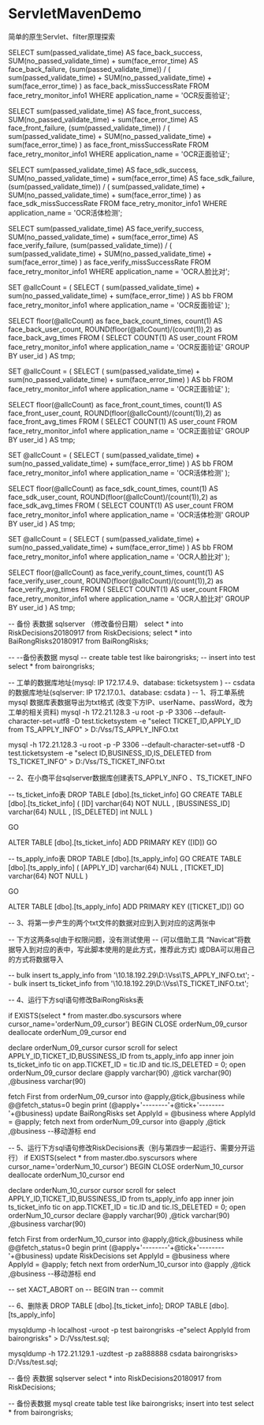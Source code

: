 # ServletMavenDemo
简单的原生Servlet、filter原理探索

SELECT
	sum(passed_validate_time) AS face_back_success,
	SUM(no_passed_validate_time) + sum(face_error_time) AS face_back_failure,
	(sum(passed_validate_time)) / (
		sum(passed_validate_time) + SUM(no_passed_validate_time) + sum(face_error_time)
	) as face_back_missSuccessRate
FROM
	face_retry_monitor_info1
WHERE
	application_name = 'OCR反面验证';

SELECT
	sum(passed_validate_time) AS face_front_success,
	SUM(no_passed_validate_time) + sum(face_error_time) AS face_front_failure,
	(sum(passed_validate_time)) / (
		sum(passed_validate_time) + SUM(no_passed_validate_time) + sum(face_error_time) 
	) as face_front_missSuccessRate
FROM
	face_retry_monitor_info1
WHERE
	application_name = 'OCR正面验证';

SELECT
	sum(passed_validate_time) AS face_sdk_success,
	SUM(no_passed_validate_time) + sum(face_error_time) AS face_sdk_failure,
	(sum(passed_validate_time)) / (
		sum(passed_validate_time) + SUM(no_passed_validate_time) + sum(face_error_time)
	) as face_sdk_missSuccessRate
FROM
	face_retry_monitor_info1
WHERE
	application_name = 'OCR活体检测';

SELECT
	sum(passed_validate_time) AS face_verify_success,
	SUM(no_passed_validate_time) + sum(face_error_time) AS face_verify_failure,
	(sum(passed_validate_time)) / (
		sum(passed_validate_time) + SUM(no_passed_validate_time) + sum(face_error_time)
	) as face_verify_missSuccessRate
FROM
	face_retry_monitor_info1
WHERE
	application_name = 'OCR人脸比对';
	
	
	
	
	

SET @allcCount = (
	SELECT
		(
			sum(passed_validate_time) + sum(no_passed_validate_time) + sum(face_error_time)
		) AS bb
	FROM
		face_retry_monitor_info1
	where application_name = 'OCR反面验证'
);

SELECT
	floor(@allcCount) as face_back_count_times,
	count(1) AS face_back_user_count,
	ROUND(floor(@allcCount)/(count(1)),2) as face_back_avg_times
FROM
	(
		SELECT
			COUNT(1) AS user_count
		FROM
			face_retry_monitor_info1
    where application_name = 'OCR反面验证'
		GROUP BY
			user_id
	) AS tmp;


SET @allcCount = (
	SELECT
		(
			sum(passed_validate_time) + sum(no_passed_validate_time) + sum(face_error_time)
		) AS bb
	FROM
		face_retry_monitor_info1
	where application_name = 'OCR正面验证'
);

SELECT
	floor(@allcCount) as face_front_count_times,
	count(1) AS face_front_user_count,
	ROUND(floor(@allcCount)/(count(1)),2) as face_front_avg_times
FROM
	(
		SELECT
			COUNT(1) AS user_count
		FROM
			face_retry_monitor_info1
    where application_name = 'OCR正面验证'
		GROUP BY
			user_id
	) AS tmp;

SET @allcCount = (
	SELECT
		(
			sum(passed_validate_time) + sum(no_passed_validate_time) + sum(face_error_time)
		) AS bb
	FROM
		face_retry_monitor_info1
	where application_name = 'OCR活体检测'
);

SELECT
	floor(@allcCount) as face_sdk_count_times,
	count(1) AS face_sdk_user_count,
	ROUND(floor(@allcCount)/(count(1)),2) as face_sdk_avg_times
FROM
	(
		SELECT
			COUNT(1) AS user_count
		FROM
			face_retry_monitor_info1
    where application_name = 'OCR活体检测'
		GROUP BY
			user_id
	) AS tmp;



SET @allcCount = (
	SELECT
		(
			sum(passed_validate_time) + sum(no_passed_validate_time) + sum(face_error_time)
		) AS bb
	FROM
		face_retry_monitor_info1
	where application_name = 'OCR人脸比对'
);

SELECT
	floor(@allcCount) as face_verify_count_times,
	count(1) AS face_verify_user_count,
	ROUND(floor(@allcCount)/(count(1)),2) as face_verify_avg_times
FROM
	(
		SELECT
			COUNT(1) AS user_count
		FROM
			face_retry_monitor_info1
    where application_name = 'OCR人脸比对'
		GROUP BY
			user_id
	) AS tmp;








-- 备份 表数据 sqlserver  （修改备份日期）
select  * into RiskDecisions20180917 from RiskDecisions;
select  * into BaiRongRisks20180917 from BaiRongRisks;

-- --备份表数据 mysql
-- create table test like bairongrisks;
-- insert into test select * from bairongrisks;


-- 工单的数据库地址(mysql: IP 172.17.4.9、database: ticketsystem )
-- csdata的数据库地址(sqlserver: IP 172.17.0.1、database: csdata )
-- 1、将工单系统mysql 数据库表数据导出为txt格式 (改变下方IP、userName、passWord，改为工单的相关资料)
mysql -h 172.21.128.3 -u root -p -P 3306 --default-character-set=utf8 -D test.ticketsystem -e "select TICKET_ID,APPLY_ID from TS_APPLY_INFO"  > D:/Vss/TS_APPLY_INFO.txt

mysql -h 172.21.128.3 -u root -p -P 3306 --default-character-set=utf8 -D test.ticketsystem -e "select ID,BUSINESS_ID,IS_DELETED from TS_TICKET_INFO"  > D:/Vss/TS_TICKET_INFO.txt

-- 2、在小商平台sqlserver数据库创建表TS_APPLY_INFO 、TS_TICKET_INFO

-- ts_ticket_info表
DROP TABLE [dbo].[ts_ticket_info]
GO
CREATE TABLE [dbo].[ts_ticket_info] (
[ID] varchar(64) NOT NULL ,
[BUSSINESS_ID] varchar(64) NULL ,
[IS_DELETED] int NULL
)

GO

ALTER TABLE [dbo].[ts_ticket_info] ADD PRIMARY KEY ([ID])
GO

-- ts_apply_info表
DROP TABLE [dbo].[ts_apply_info]
GO
CREATE TABLE [dbo].[ts_apply_info] (
[APPLY_ID] varchar(64) NULL ,
[TICKET_ID] varchar(64) NOT NULL
)

GO

ALTER TABLE [dbo].[ts_apply_info] ADD PRIMARY KEY ([TICKET_ID])
GO

-- 3、将第一步产生的两个txt文件的数据对应到入到对应的这两张中

-- 下方这两条sql由于权限问题，没有测试使用
--  (可以借助工具 “Navicat”将数据导入到对应的表中，写此脚本使用的是此方式，推荐此方式) 或DBA可以用自己的方式将数据导入

-- bulk insert ts_apply_info from '\\10.18.192.29\D:\Vss\TS_APPLY_INFO.txt';
-- bulk insert ts_ticket_info from '\\10.18.192.29\D:\Vss\TS_TICKET_INFO.txt';


-- 4、运行下方sql语句修改BaiRongRisks表

if EXISTS(select * from master.dbo.syscursors where cursor_name='orderNum_09_cursor')
BEGIN
	CLOSE orderNum_09_cursor
deallocate  orderNum_09_cursor
end

declare orderNum_09_cursor cursor scroll
for select APPLY_ID,TICKET_ID,BUSSINESS_ID from ts_apply_info app
        inner join ts_ticket_info tic on app.TICKET_ID = tic.ID and tic.IS_DELETED = 0;
open orderNum_09_cursor
declare @apply varchar(90) ,@tick varchar(90) ,@business varchar(90)

fetch First from orderNum_09_cursor into @apply,@tick,@business
while @@fetch_status=0
 begin
   print (@apply+'--------'+@tick+'--------'+@business)
   update BaiRongRisks set ApplyId = @business where ApplyId = @apply;
   fetch next from orderNum_09_cursor into @apply ,@tick ,@business --移动游标
 end

--  5、运行下方sql语句修改RiskDecisions表（别与第四步一起运行、需要分开运行）
if EXISTS(select * from master.dbo.syscursors where cursor_name='orderNum_10_cursor')
BEGIN
	CLOSE orderNum_10_cursor
deallocate  orderNum_10_cursor
end


declare orderNum_10_cursor cursor scroll
for select APPLY_ID,TICKET_ID,BUSSINESS_ID from ts_apply_info app
        inner join ts_ticket_info tic on app.TICKET_ID = tic.ID and tic.IS_DELETED = 0;
open orderNum_10_cursor
declare @apply varchar(90) ,@tick varchar(90) ,@business varchar(90)

fetch First from orderNum_10_cursor into @apply,@tick,@business
while @@fetch_status=0
 begin
   print (@apply+'--------'+@tick+'--------'+@business)
   update RiskDecisions set ApplyId = @business where ApplyId = @apply;
   fetch next from orderNum_10_cursor into @apply ,@tick ,@business --移动游标
 end

-- set XACT_ABORT on
-- BEGIN tran
--  commit

 -- 6、删除表
 DROP TABLE [dbo].[ts_ticket_info];
 DROP TABLE [dbo].[ts_apply_info]




mysqldump -h localhost -uroot -p test bairongrisks -e"select ApplyId from bairongrisks" > D:/Vss/test.sql;

mysqldump -h 172.21.129.1 -uzdtest -p za888888 csdata bairongrisks> D:/Vss/test.sql;


-- 备份 表数据 sqlserver
select  * into RiskDecisions20180917 from RiskDecisions;

-- 备份表数据 mysql
create table test like bairongrisks;
insert into test select * from bairongrisks;
